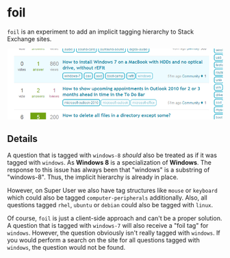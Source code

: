 foil
====

`foil` is an experiment to add an implicit tagging hierarchy to Stack Exchange sites.

![foil on Super User](https://github.com/oliversalzburg/foil/raw/master/screenshots/screenshot_main.png)

Details
-------

A question that is tagged with `windows-8` *should* also be treated as if it was tagged with `windows`. As **Windows 8** is a specialization of **Windows**. The response to this issue has always been that "windows" is a substring of "windows-8". Thus, the implicit hierarchy is already in place.

However, on Super User we also have tag structures like `mouse` or `keyboard` which could also be tagged `computer-peripherals` additionally. Also, all questions tagged `rhel`, `ubuntu` or `debian` could also be tagged with `linux`.

Of course, `foil` is just a client-side approach and can't be a proper solution. A question that is tagged with `windows-7` will also receive a "foil tag" for `windows`. However, the question obviously isn't really tagged with `windows`. If you would perform a search on the site for all questions tagged with `windows`, the question would not be found.